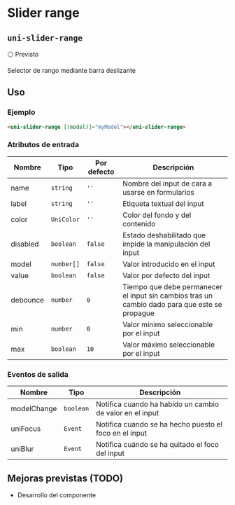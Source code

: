 Slider range
===================
`uni-slider-range`
---
:white_circle: Previsto

Selector de rango mediante barra deslizante

## Uso

### Ejemplo

```html
<uni-slider-range [(model)]="myModel"></uni-slider-range>
```

### Atributos de entrada

| Nombre   | Tipo        | Por defecto | Descripción 
| -------- | ----------- | ----------- | -----------
| name     | `string`    | `''`        | Nombre del input de cara a usarse en formularios
| label    | `string`    | `''`        | Etiqueta textual del input
| color    | `UniColor`  | `''`        | Color del fondo y del contenido
| disabled | `boolean`   | `false`     | Estado deshabilitado que impide la manipulación del input
| model | `number[]`  | `false`     | Valor introducido en el input
| value    | `boolean`   | `false`     | Valor por defecto del input
| debounce | `number`    | `0`         | Tiempo que debe permanecer el input sin cambios tras un cambio dado para que este se propague
| min      | `number`    | `0`         | Valor mínimo seleccionable por el input
| max      | `boolean`   | `10`        | Valor máximo seleccionable por el input

### Eventos de salida

| Nombre          | Tipo      | Descripción
| --------------- | --------- | -----------
| modelChange  | `boolean` | Notifica cuando ha habido un cambio de valor en el input
| uniFocus        | `Event`   | Notifica cuando se ha hecho puesto el foco en el input
| uniBlur         | `Event`   | Notifica cuándo se ha quitado el foco del input

## Mejoras previstas (TODO)

- Desarrollo del componente
